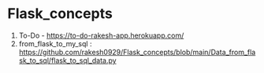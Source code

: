 # Flask_concepts

1. To-Do - https://to-do-rakesh-app.herokuapp.com/
2. from_flask_to_my_sql : https://github.com/rakesh0929/Flask_concepts/blob/main/Data_from_flask_to_sql/flask_to_sql_data.py
